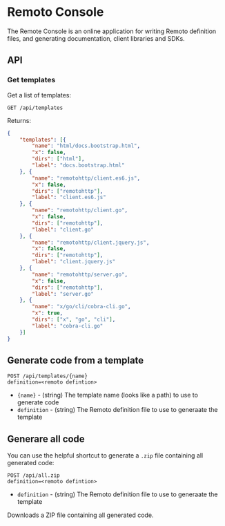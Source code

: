 # Remoto Console

The Remote Console is an online application for writing Remoto definition files, and generating documentation, client libraries and SDKs.

## API

### Get templates

Get a list of templates:

```
GET /api/templates
```

Returns:

```json
{
	"templates": [{
		"name": "html/docs.bootstrap.html",
		"x": false,
		"dirs": ["html"],
		"label": "docs.bootstrap.html"
	}, {
		"name": "remotohttp/client.es6.js",
		"x": false,
		"dirs": ["remotohttp"],
		"label": "client.es6.js"
	}, {
		"name": "remotohttp/client.go",
		"x": false,
		"dirs": ["remotohttp"],
		"label": "client.go"
	}, {
		"name": "remotohttp/client.jquery.js",
		"x": false,
		"dirs": ["remotohttp"],
		"label": "client.jquery.js"
	}, {
		"name": "remotohttp/server.go",
		"x": false,
		"dirs": ["remotohttp"],
		"label": "server.go"
	}, {
		"name": "x/go/cli/cobra-cli.go",
		"x": true,
		"dirs": ["x", "go", "cli"],
		"label": "cobra-cli.go"
	}]
}
```

## Generate code from a template

```
POST /api/templates/{name}
definition=<remoto defintion>
```

* `{name}` - (string) The template name (looks like a path) to use to generate code
* `definition` - (string) The Remoto definition file to use to generaate the template

## Generare all code

You can use the helpful shortcut to generate a `.zip` file containing all generated code:

```
POST /api/all.zip
definition=<remoto defintion>
```

* `definition` - (string) The Remoto definition file to use to generaate the template

Downloads a ZIP file containing all generated code.
